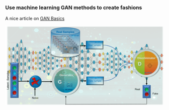 ### Use machine learning GAN methods to create fashions
A nice article on  [GAN Basics](https://vinodsblog.com/2018/11/23/generative-adversarial-networks-gans-the-basics-you-need-to-know/?fbclid=IwAR3BHLHnaZiwkfsUehYmvm642s3j2A7UHFOpNSqynwDgX5STeU7Ic7GYhq0)

![Model Diagram](gan-1.png)